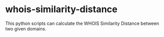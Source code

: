 # whois-similarity-distance
This python scripts can calculate the WHOIS Similarity Distance between two given domains. 
